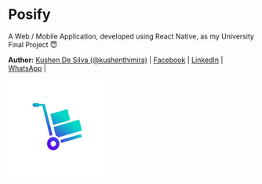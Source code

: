 # Posify

A Web / Mobile Application, developed using React Native, as my University Final Project :innocent:

**Author:** [Kushen De Silva (@kushenthimira)](https://github.com/kushenthimira) | [Facebook](https://facebook.com/ciphernpc) | [LinkedIn](https://linkedin.com/in/kushenthimira) | [WhatsApp](https://wa.me/94717827878) |

<img src="/assets/adaptive-icon.png" alt="Project Logo" width="200"/>
